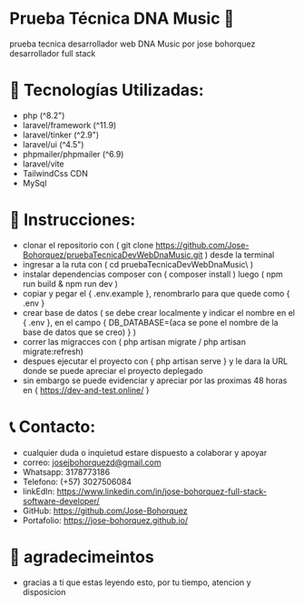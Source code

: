 # Prueba Técnica DNA Music 🎵
prueba tecnica desarrollador web DNA Music por jose bohorquez desarrollador full stack

# 🚀 Tecnologías Utilizadas:
- php (^8.2")
- laravel/framework (^11.9)
- laravel/tinker (^2.9")
- laravel/ui (^4.5")
- phpmailer/phpmailer (^6.9)
- laravel/vite
- TailwindCss CDN
- MySql

# 📝 Instrucciones:
- clonar el repositorio con ( git clone https://github.com/Jose-Bohorquez/pruebaTecnicaDevWebDnaMusic.git ) desde la terminal
- ingresar a la ruta con ( cd pruebaTecnicaDevWebDnaMusic\ )
- instalar dependencias composer con ( composer install ) luego ( npm run build & npm run dev )
- copiar y pegar el { .env.example }, renombrarlo para que quede como { .env }
- crear base de datos ( se debe crear localmente y indicar el nombre en el { .env }, en el campo { DB_DATABASE=(aca se pone el nombre de la base de datos que se creo) } )
- correr las migracces con ( php artisan migrate / php artisan migrate:refresh)
- despues ejecutar el proyecto con { php artisan serve } y le dara la URL donde se puede apreciar el proyecto deplegado
- sin embargo se puede evidenciar y apreciar por las proximas 48 horas en { https://dev-and-test.online/ }


# 📞 Contacto:
- cualquier duda o inquietud estare dispuesto a colaborar y apoyar
- correo: josejbohorquezd@gmail.com
- Whatsapp: 3178773186
- Telefono: (+57) 3027506084
- linkEdIn: https://www.linkedin.com/in/jose-bohorquez-full-stack-software-developer/
- GitHub: https://github.com/Jose-Bohorquez
- Portafolio: https://jose-bohorquez.github.io/

# 🎉 agradecimeintos
- gracias a ti que estas leyendo esto, por tu tiempo, atencion y disposicion

